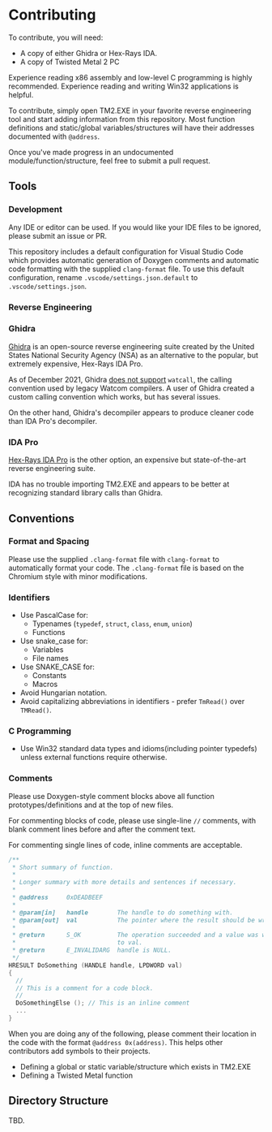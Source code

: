 # Contributing

To contribute, you will need:

- A copy of either Ghidra or Hex-Rays IDA.
- A copy of Twisted Metal 2 PC

Experience reading x86 assembly and low-level C programming is highly recommended.
Experience reading and writing Win32 applications is helpful.

To contribute, simply open TM2.EXE in your favorite reverse engineering tool and
start adding information from this repository. Most function definitions and static/global
variables/structures will have their addresses documented with `@address`.

Once you've made progress in an undocumented module/function/structure, feel free to submit
a pull request.

## Tools

### Development

Any IDE or editor can be used. If you would like your IDE files to be ignored, please submit an
issue or PR.

This repository includes a default configuration for Visual Studio Code which provides automatic
generation of Doxygen comments and automatic code formatting with the supplied `clang-format` file.
To use this default configuration, rename `.vscode/settings.json.default` to
`.vscode/settings.json`.

### Reverse Engineering

### Ghidra

[Ghidra](https://ghidra-sre.org/) is an open-source reverse engineering suite created by the
United States National Security Agency (NSA) as an alternative to the popular, but
extremely expensive, Hex-Rays IDA Pro.

As of December 2021, Ghidra
[does not support](https://github.com/NationalSecurityAgency/ghidra/issues/156) `watcall`,
the calling convention used by legacy Watcom compilers. A user of Ghidra created a custom calling
convention which works, but has several issues.

On the other hand, Ghidra's decompiler appears to produce cleaner code than IDA Pro's decompiler.

### IDA Pro

[Hex-Rays IDA Pro](https://www.hex-rays.com/ida-pro/) is the other option, an expensive but
state-of-the-art reverse engineering suite.

IDA has no trouble importing TM2.EXE and appears to be better at recognizing standard library
calls than Ghidra.

## Conventions

### Format and Spacing

Please use the supplied `.clang-format` file with `clang-format` to automatically format your
code. The `.clang-format` file is based on the Chromium style with minor modifications.

### Identifiers

- Use PascalCase for:
  - Typenames (`typedef`, `struct`, `class`, `enum`, `union`)
  - Functions
- Use snake_case for:
  - Variables
  - File names
- Use SNAKE_CASE for:
  - Constants
  - Macros
- Avoid Hungarian notation.
- Avoid capitalizing abbreviations in identifiers - prefer `TmRead()` over `TMRead()`.

### C Programming

- Use Win32 standard data types and idioms(including pointer typedefs) unless external
   functions require otherwise.

### Comments

Please use Doxygen-style comment blocks above all function prototypes/definitions and
at the top of new files.

For commenting blocks of code, please use single-line `//` comments, with blank
comment lines before and after the comment text.

For commenting single lines of code, inline comments are acceptable.

```c
/**
 * Short summary of function.
 *
 * Longer summary with more details and sentences if necessary.
 *
 * @address     0xDEADBEEF
 *
 * @param[in]   handle        The handle to do something with.
 * @param[out]  val           The pointer where the result should be written.
 *
 * @return      S_OK          The operation succeeded and a value was written
 *                            to val.
 * @return      E_INVALIDARG  handle is NULL.
 */
HRESULT DoSomething (HANDLE handle, LPDWORD val)
{
  //
  // This is a comment for a code block.
  //
  DoSomethingElse (); // This is an inline comment
  ...
}
```

When you are doing any of the following, please comment their location
in the code with the format `@address 0x(address)`. This helps other contributors
add symbols to their projects.

- Defining a global or static variable/structure which exists in TM2.EXE
- Defining a Twisted Metal function

## Directory Structure

TBD.
